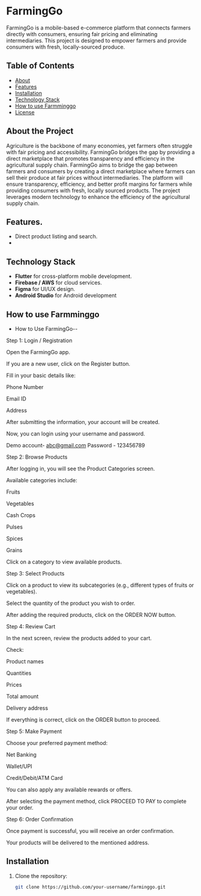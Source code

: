 # FarmingGo

FarmingGo is a mobile-based e-commerce platform that connects farmers directly with consumers, ensuring fair pricing and eliminating intermediaries. This project is designed to empower farmers and provide consumers with fresh, locally-sourced produce.

## Table of Contents
- [About](#about)
- [Features](#features)
- [Installation](#installation)
- [Technology Stack](#technology-stack)
- [How to use Farmminggo](#How-to-use-Farmmingo)
- [License](#license)

## About the Project
Agriculture is the backbone of many economies, yet farmers often struggle with fair pricing and accessibility. FarmingGo bridges the gap by providing a direct marketplace that promotes transparency and efficiency in the agricultural supply chain.
FarmingGo aims to bridge the gap between farmers and consumers by creating a direct marketplace where farmers can sell their produce at fair prices without intermediaries. The platform will ensure transparency, efficiency, and better profit margins for farmers while providing consumers with fresh, locally sourced products. The project leverages modern technology to enhance the efficiency of the agricultural supply chain.


## Features.
- Direct product listing and search.
- 
## Technology Stack
- **Flutter** for cross-platform mobile development.
- **Firebase / AWS** for cloud services.
- **Figma** for UI/UX design.
- **Android Studio** for Android development

## How to use Farmminggo
- How to Use FarmingGo--

Step 1: Login / Registration 

Open the FarmingGo app.

If you are a new user, click on the Register button.

Fill in your basic details like:

Phone Number

Email ID

Address

After submitting the information, your account will be created.

Now, you can login using your username and password.

Demo account- abc@gmail.com
Password - 123456789

Step 2: Browse Products

After logging in, you will see the Product Categories screen.

Available categories include:

Fruits

Vegetables

Cash Crops

Pulses

Spices

Grains

Click on a category to view available products.

Step 3: Select Products

Click on a product to view its subcategories (e.g., different types of fruits or vegetables).

Select the quantity of the product you wish to order.

After adding the required products, click on the ORDER NOW button.

Step 4: Review Cart

In the next screen, review the products added to your cart.

Check:

Product names

Quantities

Prices

Total amount

Delivery address

If everything is correct, click on the ORDER button to proceed.

Step 5: Make Payment

Choose your preferred payment method:

Net Banking

Wallet/UPI

Credit/Debit/ATM Card

You can also apply any available rewards or offers.

After selecting the payment method, click PROCEED TO PAY to complete your order.

Step 6: Order Confirmation

Once payment is successful, you will receive an order confirmation.

Your products will be delivered to the mentioned address.

## Installation
1. Clone the repository:
   ```bash
   git clone https://github.com/your-username/farminggo.git
